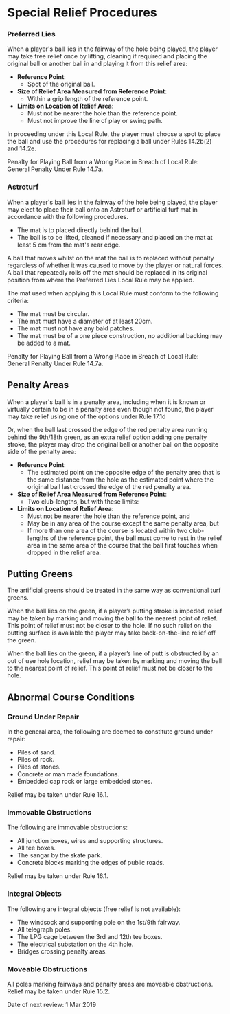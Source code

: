 # Special Relief Procedures
### Preferred Lies  
When a player's ball lies in the fairway of the hole being played, the player may take free relief once by lifting, cleaning if required and placing the original ball or another ball in and playing it from this relief area:  

* **Reference Point**: 
  - Spot of the original ball.
* **Size of Relief Area Measured from Reference Point**:
  - Within a grip length of the reference point.
* **Limits on Location of Relief Area**:
  - Must not be nearer the hole than the reference point.
  - Must not improve the line of play or swing path.
  
In proceeding under this Local Rule, the player must choose a spot to place the ball and use the procedures for replacing a ball under Rules 14.2b(2) and 14.2e.  

Penalty for Playing Ball from a Wrong Place in Breach of Local Rule:  
General Penalty Under Rule 14.7a.

### Astroturf
When a player's ball lies in the fairway of the hole being played, the player may elect to place their ball onto an Astroturf or artificial turf mat in accordance with the following procedures.

* The mat is to placed directly behind the ball. 
* The ball is to be lifted, cleaned if necessary and placed on the mat at least 5 cm from the mat's rear edge.  

A ball that moves whilst on the mat the ball is to replaced without penalty regardless of whether it was caused to move by the player or natural forces.  
A ball that repeatedly rolls off the mat should be replaced in its original position from where the Preferred Lies Local Rule may be applied.

The mat used when applying this Local Rule must conform to the following criteria:

* The mat must be circular.
* The mat must have a diameter of at least 20cm.
* The mat must not have any bald patches.
* The mat must be of a one piece construction, no additional backing may be added to a mat. 

Penalty for Playing Ball from a Wrong Place in Breach of Local Rule:  
General Penalty Under Rule 14.7a.

## Penalty Areas
When a player's ball is in a penalty area, including when it is known or virtually certain to be in a penalty area even though not found, the player may take relief using one of the options under Rule 17.1d

Or, when the ball last crossed the edge of the red penalty area running behind the 9th/18th green, as an extra relief option adding one penalty stroke, the player may drop the original ball or another ball on the opposite side of the penalty area:

* **Reference Point**: 
   - The estimated point on the opposite edge of the penalty area that is the same distance from the hole as the estimated point where the original ball last crossed the edge of the red penalty area.
* **Size of Relief Area Measured from Reference Point**: 
  - Two club-lengths, but with these limits:
* **Limits on Location of Relief Area**:
  - Must not be nearer the hole than the reference point, and
  - May be in any area of the course except the same penalty area, but
  - If more than one area of the course is located within two club-lengths of the reference point, the ball must come to rest in the relief area in the same area of the course that the ball first touches when dropped in the relief area.

## Putting Greens
The artificial greens should be treated in the same way as conventional turf greens. 

When the ball lies on the green, if a player’s putting stroke is impeded, relief may be taken by marking and moving the ball to the nearest point of relief. This point of relief must not be closer to the hole. If no such relief on the putting surface is available the player may take back-on-the-line relief off the green.

When the ball lies on the green, if a player’s line of putt is obstructed by an out of use hole location, relief may be taken by marking and moving the ball to the nearest point of relief. This point of relief must not be closer to the hole.

## Abnormal Course Conditions
### Ground Under Repair
In the general area, the following are deemed to constitute ground under repair:

* Piles of sand.
* Piles of rock.
* Piles of stones. 
* Concrete or man made foundations.
* Embedded cap rock or large embedded stones.  

Relief may be taken under Rule 16.1.  

### Immovable Obstructions
The following are immovable obstructions:

* All junction boxes, wires and supporting structures. 
* All tee boxes.
* The sangar by the skate park.
* Concrete blocks marking the edges of public roads. 

Relief may be taken under Rule 16.1.

### Integral Objects
The following are integral objects (free relief is not available):

* The windsock and supporting pole on the 1st/9th fairway.
* All telegraph poles.
* The LPG cage between the 3rd and 12th tee boxes.
* The electrical substation on the 4th hole.
* Bridges crossing penalty areas. 

### Moveable Obstructions
All poles marking fairways and penalty areas are moveable obstructions. Relief may be taken under Rule 15.2.


Date of next review: 1 Mar 2019




